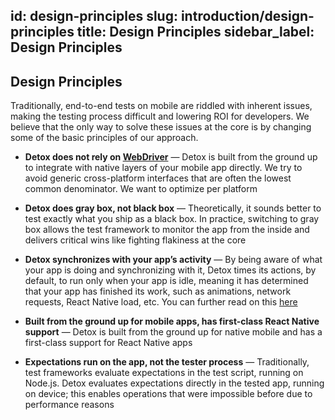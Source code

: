 id: design-principles
slug: introduction/design-principles
title: Design Principles
sidebar_label: Design Principles
---

## Design Principles

Traditionally, end-to-end tests on mobile are riddled with inherent issues, making the testing process difficult and lowering ROI for developers. We believe that the only way to solve these issues at the core is by changing some of the basic principles of our approach.

- **Detox does not rely on [WebDriver](https://www.selenium.dev/documentation/webdriver)** — Detox is built from the ground up to integrate with native layers of your mobile app directly. We try to avoid generic cross-platform interfaces that are often the lowest common denominator. We want to optimize per platform

- **Detox does gray box, not black box** — Theoretically, it sounds better to test exactly what you ship as a black box. In practice, switching to gray box allows the test framework to monitor the app from the inside and delivers critical wins like fighting flakiness at the core

- **Detox synchronizes with your app’s activity** — By being aware of what your app is doing and synchronizing with it, Detox times its actions, by default, to run only when your app is idle, meaning it has determined that your app has finished its work, such as animations, network requests, React Native load, etc. You can further read on this [here](https://github.com/wix/Detox/blob/master/docs/Troubleshooting.Synchronization.md)

- **Built from the ground up for mobile apps, has first-class React Native support** — Detox is built from the ground up for native mobile and has a first-class support for React Native apps

- **Expectations run on the app, not the tester process** — Traditionally, test frameworks evaluate expectations in the test script, running on Node.js. Detox evaluates expectations directly in the tested app, running on device; this enables operations that were impossible before due to performance reasons
